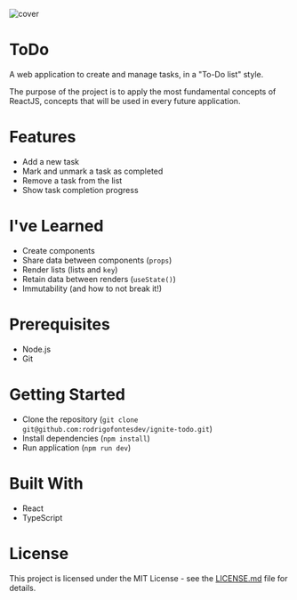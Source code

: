 ![cover](https://github.com/rodrigofontesdev/ignite-todo/assets/17281370/c105368c-7365-449b-b040-7d333484c2b7)

# ToDo

A web application to create and manage tasks, in a "To-Do list" style.

The purpose of the project is to apply the most fundamental concepts of ReactJS, concepts that will be used in every future application.

# Features

- Add a new task
- Mark and unmark a task as completed
- Remove a task from the list
- Show task completion progress

# I've Learned

- Create components
- Share data between components (`props`)
- Render lists (lists and `key`)
- Retain data between renders (`useState()`)
- Immutability (and how to not break it!)

# Prerequisites

- Node.js
- Git

# Getting Started

- Clone the repository (`git clone git@github.com:rodrigofontesdev/ignite-todo.git`)
- Install dependencies (`npm install`)
- Run application (`npm run dev`)

# Built With

- React
- TypeScript

# License

This project is licensed under the MIT License - see the [LICENSE.md](https://github.com/rodrigofontesdev/ignite-todo/blob/main/LICENSE.md) file for details.
